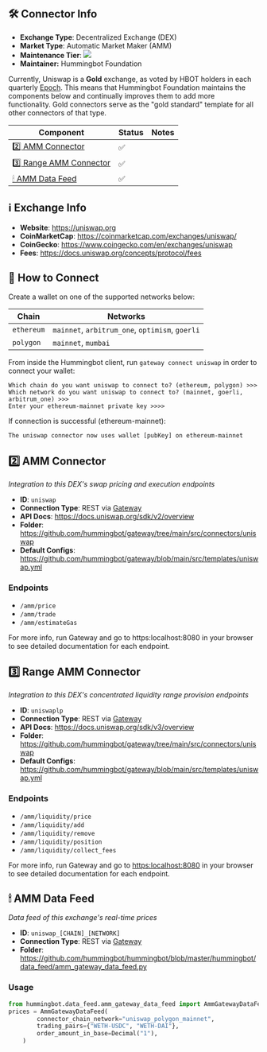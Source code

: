 ## 🛠 Connector Info

- **Exchange Type**: Decentralized Exchange (DEX)
- **Market Type**: Automatic Market Maker (AMM)
- **Maintenance Tier**: ![](https://img.shields.io/static/v1?label=Hummingbot&message=GOLD&color=yellow)
- **Maintainer:** Hummingbot Foundation

Currently, Uniswap is a **Gold** exchange, as voted by HBOT holders in each quarterly [Epoch](/governance/epochs). This means that Hummingbot Foundation maintains the components below and continually improves them to add more functionality. Gold connectors serve as the "gold standard" template for all other connectors of that type.

| Component | Status | Notes | 
| --------- | ------ | ----- |
| [2️⃣ AMM Connector](#2-amm-connector) | ✅ |
| [3️⃣ Range AMM Connector](#3-range-amm-connector) | ✅ |
| [🕯 AMM Data Feed](#amm-data-feed) | ✅ |

## ℹ️ Exchange Info

- **Website**: <https://uniswap.org>
- **CoinMarketCap**: <https://coinmarketcap.com/exchanges/uniswap/>
- **CoinGecko**: <https://www.coingecko.com/en/exchanges/uniswap>
- **Fees**: <https://docs.uniswap.org/concepts/protocol/fees>

## 🔑 How to Connect

Create a wallet on one of the supported networks below:

| Chain | Networks | 
| ----- | -------- |
| `ethereum` | `mainnet`, `arbitrum_one`, `optimism`, `goerli`
| `polygon` | `mainnet`, `mumbai`

From inside the Hummingbot client, run `gateway connect uniswap` in order to connect your wallet:

```
Which chain do you want uniswap to connect to? (ethereum, polygon) >>> 
Which network do you want uniswap to connect to? (mainnet, goerli, arbitrum_one) >>>
Enter your ethereum-mainnet private key >>>>
```

If connection is successful (ethereum-mainnet):
```
The uniswap connector now uses wallet [pubKey] on ethereum-mainnet
```

## 2️⃣ AMM Connector
*Integration to this DEX's swap pricing and execution endpoints*

- **ID**: `uniswap`
- **Connection Type**: REST via [Gateway](/gateway)
- **API Docs**: <https://docs.uniswap.org/sdk/v2/overview>
- **Folder**: <https://github.com/hummingbot/gateway/tree/main/src/connectors/uniswap>
- **Default Configs**: <https://github.com/hummingbot/gateway/blob/main/src/templates/uniswap.yml>

### Endpoints

- `/amm/price`
- `/amm/trade`
- `/amm/estimateGas`

For more info, run Gateway and go to https:localhost:8080 in your browser to see detailed documentation for each endpoint.

## 3️⃣ Range AMM Connector
*Integration to this DEX's concentrated liquidity range provision endpoints*

- **ID**: `uniswaplp`
- **Connection Type**: REST via [Gateway](/gateway)
- **API Docs**: <https://docs.uniswap.org/sdk/v3/overview>
- **Folder**: <https://github.com/hummingbot/gateway/tree/main/src/connectors/uniswap>
- **Default Configs**: <https://github.com/hummingbot/gateway/blob/main/src/templates/uniswap.yml>

### Endpoints

- `/amm/liquidity/price`
- `/amm/liquidity/add`
- `/amm/liquidity/remove`
- `/amm/liquidity/position`
- `/amm/liquidity/collect_fees`

For more info, run Gateway and go to <https:localhost:8080> in your browser to see detailed documentation for each endpoint.

## 🕯 AMM Data Feed
*Data feed of this exchange's real-time prices*

- **ID**: `uniswap_[CHAIN]_[NETWORK]`
- **Connection Type**: REST via [Gateway](/gateway)
- **Folder**: <https://github.com/hummingbot/hummingbot/blob/master/hummingbot/data_feed/amm_gateway_data_feed.py>

### Usage

```python
from hummingbot.data_feed.amm_gateway_data_feed import AmmGatewayDataFeed
prices = AmmGatewayDataFeed(
        connector_chain_network="uniswap_polygon_mainnet",
        trading_pairs={"WETH-USDC", "WETH-DAI"},
        order_amount_in_base=Decimal("1"),
    )
```